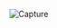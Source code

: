 ![Capture](https://user-images.githubusercontent.com/92637965/229604435-4690f9da-1675-4565-a7ee-6333b8a39881.png)
